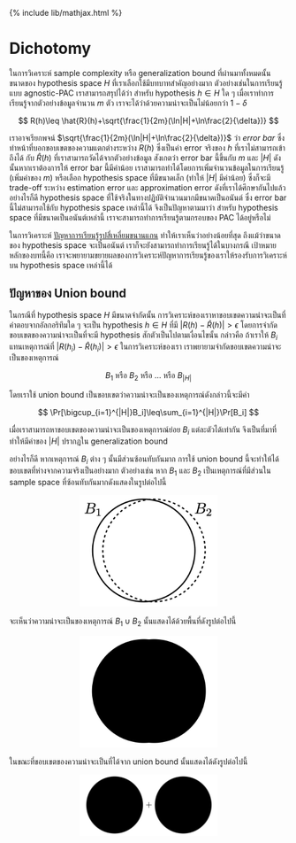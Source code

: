 {% include lib/mathjax.html %}
# Dichotomy

ในการวิเคราะห์ sample complexity หรือ generalization bound ที่ผ่านมาทั้งหมดนั้น
ขนาดของ hypothesis space $H$ ที่เราเลือกใช้มีบทบาทสำคัญอย่างมาก ตัวอย่างเช่นในการเรียนรู้แบบ
agnostic-PAC เราสามารถสรุปได้ว่า สำหรับ hypothesis $h\in H$ ใด ๆ เมื่อเราทำการเรียนรู้จากตัวอย่างข้อมูลจำนวน $m$ ตัว
เราจะได้ว่าด้วยความน่าจะเป็นไม่น้อยกว่า $1-\delta$

$$
R(h)\leq \hat{R}(h)+\sqrt{\frac{1}{2m}(\ln|H|+\ln\frac{2}{\delta})}
$$

เราอาจเรียกพจน์ $\sqrt{\frac{1}{2m}(\ln|H|+\ln\frac{2}{\delta})}$ ว่า _error bar_
ซึ่งทำหน้าที่บอกขอบเขตของความแตกต่างระหว่าง $R(h)$ ซึ่งเป็นค่า error จริงของ $h$ ที่เราไม่สามารถเข้าถึงได้
กับ $\hat{R}(h)$ ที่เราสามารถวัดได้จากตัวอย่างข้อมูล สังเกตว่า error bar นี้ขึ้นกับ $m$ และ $|H|$
ดังนั้นหากเราต้องการให้ error bar นี้มีค่าน้อย
เราสามารถทำได้โดยการเพิ่มจำนวนข้อมูลในการเรียนรู้ (เพิ่มค่าของ $m$) หรือเลือก hypothesis space
ที่มีขนาดเล็ก (ทำให้ $|H|$ มีค่าน้อย) ซึ่งก็จะมี trade-off ระหว่าง estimation error และ approximation error
ดังที่เราได้ศึกษากันไปแล้ว
อย่างไรก็ดี hypothesis space ที่ใช้จริงในทางปฏิบัติจำนวนมากมีขนาดเป็นอนันต์ ซึ่ง error bar นี้ไม่สามารถใช้กับ
hypothesis space เหล่านี้ได้ จึงเป็นปัญหาตามมาว่า สำหรับ hypothesis space ที่มีขนาดเป็นอนันต์เหล่านี้
เราจะสามารถทำการเรียนรู้ตามกรอบของ PAC ได้อยู่หรือไม่

ในการวิเคราะห์ [ปัญหาการเรียนรู้รูปสี่เหลี่ยมขนานแกน](https://vacharapat.github.io/Computational-Learning-Theory/docs/pac2)
ทำให้เราเห็นว่าอย่างน้อยที่สุด ถึงแม้ว่าขนาดของ hypothesis space จะเป็นอนันต์ เราก็จะยังสามารถทำการเรียนรู้ได้ในบางกรณี
เป้าหมายหลักของบทนี้คือ เราจะพยายามขยายผลของการวิเคราะห์ปัญหาการเรียนรู้ของเราให้รองรับการวิเคราะห์บน hypothesis space
เหล่านี้ได้

## ปัญหาของ Union bound
ในกรณีที่ hypothesis space $H$ มีขนาดจำกัดนั้น การวิเคราะห์ของเราหาขอบเขตความน่าจะเป็นที่คำตอบจากอัลกอริทึมใด ๆ จะเป็น hypothesis $h\in H$ ที่มี $|R(h)-\hat{R}(h)|>\epsilon$ โดยการจำกัดขอบเขตของความน่าจะเป็นที่จะมี hypothesis สักตัวเป็นไปตามเงื่อนไขนั้น
กล่าวคือ ถ้าเราให้ $B_i$ แทนเหตุการณ์ที่ $|R(h_i)-\hat{R}(h_i)|>\epsilon$
ในการวิเคราะห์ของเรา เราพยายามจำกัดขอบเขตความน่าจะเป็นของเหตุการณ์

$$
B_1 \text{ หรือ }
B_2 \text{ หรือ }
\dots\text{ หรือ }
B_{|H|}
$$

โดยเราใช้ union bound เป็นขอบเขตว่าความน่าจะเป็นของเหตุการณ์ดังกล่าวนี้จะมีค่า

$$
\Pr[\bigcup_{i=1}^{|H|}B_i]\leq\sum_{i=1}^{|H|}\Pr[B_i]
$$

เมื่อเราสามารถหาขอบเขตของความน่าจะเป็นของเหตุการณ์ย่อย $B_i$ แต่ละตัวได้เท่ากัน จึงเป็นที่มาที่ทำให้มีค่าของ
$|H|$ ปรากฏใน generalization bound

อย่างไรก็ดี หากเหตุการณ์ $B_i$ ต่าง ๆ นั้นมีส่วนซ้อนทับกันมาก การใช้ union bound นี้จะทำให้ได้ขอบเขตที่ห่างจากความจริงเป็นอย่างมาก
ตัวอย่างเช่น หาก $B_1$ และ $B_2$ เป็นเหตุการณ์ที่มีส่วนใน sample space ที่ซ้อนทับกันมากดังแสดงในรูปต่อไปนี้

<p align="center">
<img width="250" src="https://raw.githubusercontent.com/vacharapat/Computational-Learning-Theory/master/images/union1.png">
</p>

จะเห็นว่าความน่าจะเป็นของเหตุการณ์ $B_1\cup B_2$ นั้นแสดงได้ด้วยพื้นที่ดังรูปต่อไปนี้

<p align="center">
<img width="250" src="https://raw.githubusercontent.com/vacharapat/Computational-Learning-Theory/master/images/union2.png">
</p>

ในขณะที่ขอบเขตของความน่าจะเป็นที่ได้จาก union bound นั้นแสดงได้ดังรูปต่อไปนี้

<p align="center">
<img width="250" src="https://raw.githubusercontent.com/vacharapat/Computational-Learning-Theory/master/images/union3.png">
</p>
